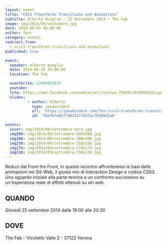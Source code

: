 ```yaml
---
layout: event
title: "CSS3 Transforms Transitions and Animations"
subtitle: Alberto Quaglia – 25 Settembre 2014 – The Fab
image: img/2014/09/settembre.jpg
date: 2014-09-01 00:00:00
author: fevr
category: eventi
redirect_from:
  - /css3-transforms-transitions-and-animations
published: true

event:
  speaker: Alberto Quaglia
  date: 2014-09-25 19:00:00
  location: The Fab

  eventbrite: 12949425079
  youtube:
  foto: https://www.facebook.com/media/set/?set=oa.756601144405062&type=1
  slides:
          - author: Alberto
            type: speakerdeck
            url: 'https://speakerdeck.com/fevr/css3-transforms-transitions-and-animations'
            id: 'fbaf6fe0277d0132f7b53ac70368d3a6'

assets:
  cover: img/2014/09/settembre-hero.jpg
  img500: img/2014/09/settembre-500x500.jpg
  img300: img/2014/09/settembre-300x300.jpg
  img250: img/2014/09/settembre-250x250.jpg
  img174: img/2014/09/settembre-174x174.jpg
  img150: img/2014/09/settembre-150x150.jpg
---
```


Reduci dal From the Front, in questo incontro affronteremo le basi delle animazioni nei Siti Web,
il giusto mix di Interaction Design e codice CSS3. Uno sguardo iniziale alla parte teorica e un
confronto successivo su un'esperienza reale di effetti ottenuti su siti web.

## QUANDO
Giovedì 25 settembre 2014 dalle 19:00 alle 20:30

## DOVE
The Fab - Vicoletto Valle 2 - 37122 Verona